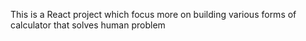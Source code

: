 This is a React project which focus more on building various forms of calculator that solves human problem
